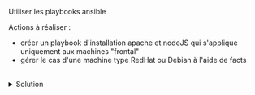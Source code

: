 Utiliser les playbooks ansible

Actions à réaliser :
- créer un playbook d'installation apache et nodeJS qui s'applique uniquement aux machines "frontal"
- gérer le cas d'une machine type RedHat ou Debian à l'aide de facts

<br>

<details>

<summary>Solution</summary>

Créer le playbook front.yml
```plain
touch playbook/front.yml
```{{exec}}

Créer le dossier var
```plain
mkdir -p playbook/vars
```{{exec}}

Créer les fichiers Debian.yml, default.yml et RedHat.yml
```plain
touch playbook/vars/Debian.yml playbook/vars/default.yml playbook/vars/RedHat.yml
```{{exec}}

Utiliser l'éditeur pour gérer la variable frontale de Debian.yml et default.yml
```plain
apache_pck: apache2

```

Utiliser l'éditeur pour gérer la variable frontale de RedHat.yml
```plain
apache_pck: httpd

```

Utiliser l'éditeur pour créer le playbook qui permet de gérer le frontal
```plain
---

# Ce playbook installe apache et nodeJS
- name: Apache et nodeJS
  hosts: frontal
  tasks:
  - name: variables OS
    ansible.builtin.include_vars: "{{ lookup('ansible.builtin.first_found', params) }}"
    vars:
      params:
        files:
          - "{{ansible_os_family}}.yml"
          - default.yml
        paths:
          - 'vars'
  - name: apache
    ansible.builtin.package:
      name: "{{ apache_pck }}"
      state: latest
  - name: EPEL on CentOS
    ansible.builtin.yum:
      name: epel-release
      state: present
    when: ansible_facts['os_family'] == "RedHat"
  - name: nodeJS
    ansible.builtin.package:
      name: "nodejs"
      state: latest

```

Cette commande jouera le playbook
```plain
ansible-playbook playbook/front.yml
```{{exec}}

Rejouer le playbook pour constater l'idempotence
```plain
ansible-playbook playbook/front.yml
```{{exec}}

</details>
